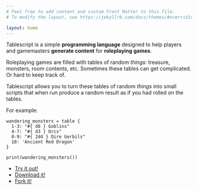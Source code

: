 ```yaml
---
# Feel free to add content and custom Front Matter to this file.
# To modify the layout, see https://jekyllrb.com/docs/themes/#overriding-theme-defaults

layout: home
---
```


Tablescript is a simple __programming language__ designed to help players and gamemasters __generate content__ for __roleplaying games__.

Roleplaying games are filled with tables of random _things_: treasure, monsters, room contents, etc. Sometimes these tables can get complicated. Or hard to keep track of.

Tablescript allows you to turn these tables of random _things_ into small scripts that when run produce a random result as if you had rolled on the tables.

For example:

    wandering_monsters = table {
      1-3: "#{ d6 } Goblins"
      4-7: "#{ d3 } Orcs"
      8-9: "#{ 2d4 } Dire Gerbils"
      10: 'Ancient Red Dragon'
    }
    
    print(wandering_monsters())

* [Try it out!](/fiddle)
* [Download it!](https://www.npmjs.com/package/tablescript.js)
* [Fork it!](https://github.com/jamiehale/)
